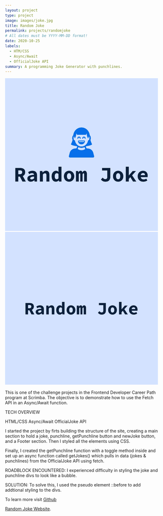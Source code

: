 ```yaml
---
layout: project
type: project
image: images/joke.jpg
title: Random Joke
permalink: projects/randomjoke
# All dates must be YYYY-MM-DD format!
date: 2020-10-25
labels:
  - HTM/CSS
  - Async/Await
  - OfficialJoke API
summary: A programming Joke Generator with punchlines.
---
```


<div class="ui small rounded images">
  <img class="ui image" src="../images/joke.jpg">
  <img class="ui image" src="../images/joke2.jpg">
</div>

This is one of the challenge projects in the Frontend Developer Career Path program at Scrimba. The objective is to demonstrate how to use the Fetch API in an Async/Await function.

TECH OVERVIEW

HTML/CSS
Async/Await
OfficialJoke API

I started the project by firts building the structure of the site, creating a main section to hold a joke, punchline, getPunchline button and newJoke button, and a Footer section. Then I styled all the elements using CSS.

Finally, I created the getPunchline function with a toggle method inside and set up an async function called getJokes() which pulls in data (jokes & punchlines) from the OfficialJoke API using fetch.

ROADBLOCK ENCOUNTERED: I experienced difficulty in styling the joke and punchline divs to look like a bubble.

SOLUTION: To solve this, I used the pseudo element ::before to add addtional styling to the divs.

To learn more visit <a href="https://github.com/PJMantoss/random-joke"><i class="large github icon "></i>Github</a>

[Random Joke Website](https://pjmantoss.github.io/random-joke/).
